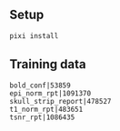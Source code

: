 ## Setup

```bash
pixi install
```

## Training data

```
bold_conf|53859
epi_norm_rpt|1091370
skull_strip_report|478527
t1_norm_rpt|483651
tsnr_rpt|1086435
```
